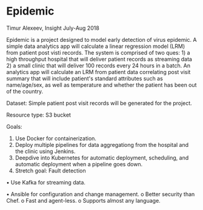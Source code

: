 # Epidemic
Timur Alexeev, Insight July-Aug 2018

Epidemic is a project designed to model early detection of virus epidemic. A simple data analytics app will calculate a linear regression model (LRM) from patient post visti records. The system is comprised of two ques: 1) a high throughput hospital that will deliver patient records as streaming data 2) a small clinic that will deliver 100 records every 24 hours in a batch. An analytics app will calculate an LRM from patient data correlating post visit summary that will include patient's standard attributes such as name/age/sex, as well as temperature and whether the patient has been out of the country.

Dataset: Simple patient post visit records will be generated for the project.

Resource type: S3 bucket

Goals:
1.	Use Docker for containerization.
2.	Deploy multiple pipelines for data aggregationg from the hospital and the clinic using Jenkins.
3.	Deepdive into Kubernetes for automatic deployment, scheduling, and automatic deployment when a pipeline goes down. 
4.	Stretch goal: Fault detection

• Use Kafka for streaming data.

• Ansible for configuration and change management.
	o Better security than Chef.
	o Fast and agent-less.
	o Supports almost any language.



